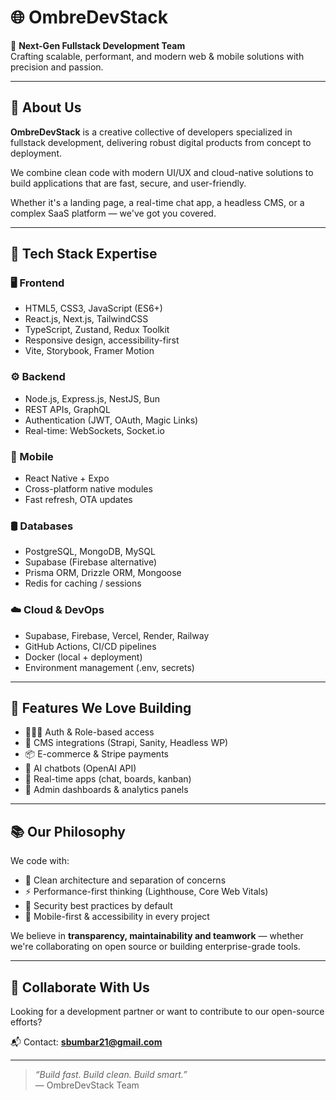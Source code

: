 # 🌐 OmbreDevStack

🚀 **Next-Gen Fullstack Development Team**  
Crafting scalable, performant, and modern web & mobile solutions with precision and passion.

---

## 💼 About Us

**OmbreDevStack** is a creative collective of developers specialized in fullstack development, delivering robust digital products from concept to deployment.

We combine clean code with modern UI/UX and cloud-native solutions to build applications that are fast, secure, and user-friendly.

Whether it's a landing page, a real-time chat app, a headless CMS, or a complex SaaS platform — we've got you covered.

---

## 🧠 Tech Stack Expertise

### 🖥️ Frontend
- HTML5, CSS3, JavaScript (ES6+)
- React.js, Next.js, TailwindCSS
- TypeScript, Zustand, Redux Toolkit
- Responsive design, accessibility-first
- Vite, Storybook, Framer Motion

### ⚙️ Backend
- Node.js, Express.js, NestJS, Bun
- REST APIs, GraphQL
- Authentication (JWT, OAuth, Magic Links)
- Real-time: WebSockets, Socket.io

### 📱 Mobile
- React Native + Expo
- Cross-platform native modules
- Fast refresh, OTA updates

### 🛢️ Databases
- PostgreSQL, MongoDB, MySQL
- Supabase (Firebase alternative)
- Prisma ORM, Drizzle ORM, Mongoose
- Redis for caching / sessions

### ☁️ Cloud & DevOps
- Supabase, Firebase, Vercel, Render, Railway
- GitHub Actions, CI/CD pipelines
- Docker (local + deployment)
- Environment management (.env, secrets)

---

## 🧩 Features We Love Building

- 🧑‍🤝‍🧑 Auth & Role-based access
- 📄 CMS integrations (Strapi, Sanity, Headless WP)
- 📦 E-commerce & Stripe payments
- 🧠 AI chatbots (OpenAI API)
- 📅 Real-time apps (chat, boards, kanban)
- 🎨 Admin dashboards & analytics panels

---

## 📚 Our Philosophy

We code with:
- 🧼 Clean architecture and separation of concerns
- ⚡ Performance-first thinking (Lighthouse, Core Web Vitals)
- 🔐 Security best practices by default
- 📲 Mobile-first & accessibility in every project

We believe in **transparency, maintainability and teamwork** — whether we're collaborating on open source or building enterprise-grade tools.

---

## 🤝 Collaborate With Us

Looking for a development partner or want to contribute to our open-source efforts?

📬 Contact: **sbumbar21@gmail.com**  
 


---

> _“Build fast. Build clean. Build smart.”_  
> — OmbreDevStack Team
